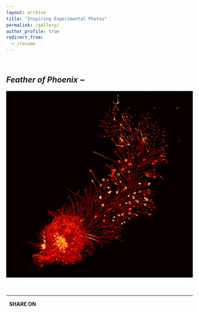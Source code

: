 ```yaml
---
layout: archive
title: "Inspiring Experimental Photos"
permalink: /gallery/
author_profile: true
redirect_from:
  - /resume
---
```


<script type="text/javascript" src="https://platform-api.sharethis.com/js/sharethis.js#property=5f648f2c35d8020014989d48&product=inline-share-buttons" async="async"></script>

<br>

## *Feather of Phoenix ~*

![](https://github.com/LiYuLab/figures-for-liyu-lab-page/raw/master/migrasome.jpg "Migracytosis of a L929 cell")

<br>

---

&nbsp; **SHARE ON**

<div class="sharethis-inline-share-buttons"></div>

<br>